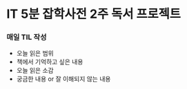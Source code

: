 # IT 5분 잡학사전 2주 독서 프로젝트
### 매일 TIL 작성
- 오늘 읽은 범위
- 책에서 기억하고 싶은 내용
- 오늘 읽은 소감
- 궁금한 내용 or 잘 이해되지 않는 내용
